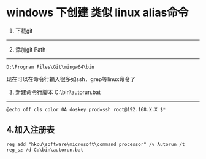 windows 下创建 类似 linux alias命令
==========

1. 下载git
---------


2. 添加git Path
--------

	D:\Program Files\Git\mingw64\bin
	

现在可以在命令行输入很多如ssh，grep等linux命令了
	
3. 新建命令行脚本 C:\bin\autorun.bat
---

`
	@echo off
	cls
	color 0A
	doskey prod=ssh root@192.168.X.X $*
`

4.加入注册表
------

	reg add "hkcu\software\microsoft\command processor" /v Autorun /t reg_sz /d C:\bin\autorun.bat